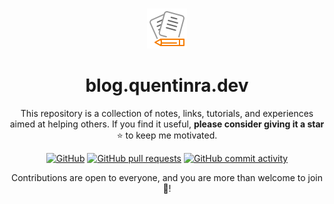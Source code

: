 <div align="center">
<br>

![icon](.github/icon64.png)

<h1>blog.quentinra.dev</h1>

This repository is a collection of notes, links, tutorials, and experiences aimed at helping others. If you find it useful, **please consider giving it a star** ⭐ to keep me motivated.
<div align="center">

[![GitHub](https://img.shields.io/github/license/quentinra/blog.quentinra.dev)](LICENSE)
[![GitHub pull requests](https://img.shields.io/github/issues-pr-closed/quentinra/blog.quentinra.dev?color=%23a0)](https://github.com/QuentinRa/blog.quentinra.dev/pulls)
[![GitHub commit activity](https://img.shields.io/github/commit-activity/m/quentinra/blog.quentinra.dev)](https://github.com/QuentinRa/blog.quentinra.dev)
</div>

Contributions are open to everyone, and you are more than welcome to join 🤗!
</div>
